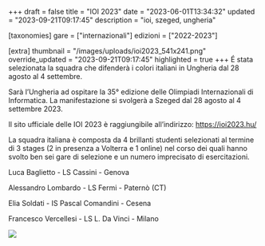 +++
draft = false
title = "IOI 2023"
date = "2023-06-01T13:34:32"
updated = "2023-09-21T09:17:45"
description = "ioi, szeged, ungheria"

[taxonomies]
gare = ["internazionali"]
edizioni = ["2022-2023"]

[extra]
thumbnail = "/images/uploads/ioi2023_541x241.png"
override_updated = "2023-09-21T09:17:45"
highlighted = true
+++
É stata selezionata la squadra che difenderà i colori italiani in Ungheria dal 28 agosto al 4 settembre.

<!-- more -->

Sarà l’Ungheria ad ospitare la 35° edizione delle Olimpiadi Internazionali di Informatica. La manifestazione si svolgerà a Szeged dal 28 agosto al 4 settembre 2023.

Il sito ufficiale delle IOI 2023 è raggiungibile all’indirizzo: <https://ioi2023.hu/>

La squadra italiana è composta da 4 brillanti studenti selezionati al termine di 3 stages (2 in presenza a Volterra e 1 online) nel corso dei quali hanno svolto ben sei gare di selezione e un numero imprecisato di esercitazioni.

Luca Baglietto - LS Cassini - Genova

Alessandro Lombardo - LS Fermi - Paternò (CT)

Elia Soldati - IS Pascal Comandini - Cesena

Francesco Vercellesi - LS L. Da Vinci - Milano

![](/images/uploads/photo_2023-09-20_14-26-00_1.jpg)